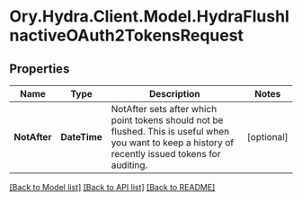# Ory.Hydra.Client.Model.HydraFlushInactiveOAuth2TokensRequest
## Properties

Name | Type | Description | Notes
------------ | ------------- | ------------- | -------------
**NotAfter** | **DateTime** | NotAfter sets after which point tokens should not be flushed. This is useful when you want to keep a history of recently issued tokens for auditing. | [optional] 

[[Back to Model list]](../README.md#documentation-for-models) [[Back to API list]](../README.md#documentation-for-api-endpoints) [[Back to README]](../README.md)

